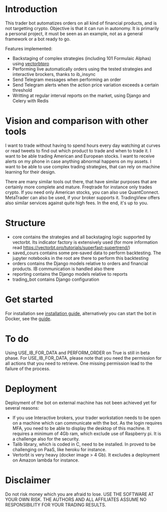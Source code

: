 # Introduction
This trader bot automatizes orders on all kind of financial products, and is not targetting crypto. Objective is that it can run in autonomy. It is primarily a personal project, it must be seen as an example, not as a general framework or a bot ready to go.

Features implemented:

- Backstaging of complex strategies (including 101 Formulaic Alphas) using [vectorbtpro](https://vectorbt.pro/)
- Performing live automatically orders using the tested strategies and interactive brockers, thanks to ib_insync
- Send Telegram messages when performing an order
- Send Telegram alerts when the action price variation exceeds a certain threshold
- Writting at regular interval reports on the market, using Django and Celery with Redis
 
# Vision and comparison with other tools
I want to trade without having to spend hours every day watching at curves or read tweets to find out which product to trade and when to trade it. I want to be able trading American and European stocks. I want to receive alerts on my phone in case anything abnormal happens on my assets. I want to be able to use complex trading strategies, that can rely on machine learning for their design.

There are many similar tools out there, that have similar purposes that are certainly more complete and mature. Freqtrade for instance only trades crypto. If you need only American stocks, you can also use QuantConnect. MetaTrader can also be used, if your broker supports it. TradingView offers also similar services against quite high fees. In the end, it's up to you. 

# Structure
- core contains the strategies and all backstaging logic supported by vectorbt. Its indicator factory is extensively used (for more information read https://vectorbt.pro/tutorials/superfast-supertrend/)
- saved_cours contains some pre-saved data to perform backtesting. The jupyter notebooks in the root are there to perform this backtesting
- orders contains the Django models relative to orders and financial products. IB communication is handled also there
- reporting contains the Django models relative to reports
- trading_bot contains Django configuration

# Get started
For installation see [installation guide](https://github.com/psemdel/py-trading-bot/blob/main/docs/installation_guide.md), alternatively you can start the bot in Docker, see the [guide](https://github.com/psemdel/py-trading-bot/blob/main/docs/docker_readme.md).

# To do
Using USE_IB_FOR_DATA and PERFORM_ORDER on True is still in beta phase. For USE_IB_FOR_DATA, please note that you need the permission for all actions that you need to retrieve. One missing permission lead to the failure of the process.

# Deployment
Deployment of the bot on external machine has not been achieved yet for several reasons:

- If you use Interactive brokers, your trader workstation needs to be open on a machine which can communicate with the bot. As the login requires MFA, you need to be able to display the desktop of this machine. It requires a minimum of 4Gb ram, which exclude use of Raspberry pi. It is a challenge also for the security.
- Talib library, which is coded in C, need to be installed. In proved to be challenging on PaaS, like heroku for instance.
- Vertorbt is very heavy (docker image > 4 Gb). It excludes a deployment on Amazon lambda for instance.

# Disclaimer
Do not risk money which you are afraid to lose. USE THE SOFTWARE AT YOUR OWN RISK. THE AUTHORS AND ALL AFFILIATES ASSUME NO RESPONSIBILITY FOR YOUR TRADING RESULTS.
